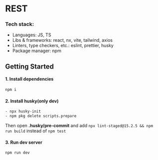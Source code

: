 # REST

### Tech stack:

-   Languages: JS, TS
-   Libs & frameworks: react, nx, vite, tailwind, axios
-   Linters, type checkers, etc.: eslint, prettier, husky
-   Package manager: npm

## Getting Started

#### 1. Install dependencies

```bash
npm i
```

#### 2. Install husky(only dev)

```bash
- npx husky-init
- npm pkg delete scripts.prepare
```

Then open **.husky/pre-commit** and add `npx lint-staged@15.2.5 && npm run build` instead of `npm test`

#### 3. Run dev server

```bash
npm run dev
```
